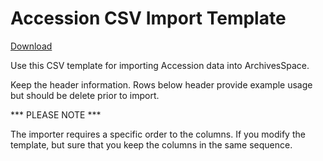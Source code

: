# Accession CSV Import Template

[Download](https://raw.githubusercontent.com/archivesspace/archivesspace/master/backend/app/exporters/examples/accession/aspace_accession_import_template.csv)

Use this CSV template for importing Accession data into ArchivesSpace.

Keep the header information. Rows below header provide example usage but should
be delete prior to import.

*** PLEASE NOTE ***

The importer requires a specific order to the columns. If you modify the
template, but sure that you keep the columns in the same sequence.  
